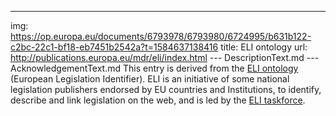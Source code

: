 ---
img: https://op.europa.eu/documents/6793978/6793980/6724995/b631b122-c2bc-22c1-bf18-eb7451b2542a?t=1584637138416
title: ELI ontology
url: http://publications.europa.eu/mdr/eli/index.html
--- DescriptionText.md
--- AcknowledgementText.md
This entry is derived from the [ELI ontology](http://publications.europa.eu/mdr/eli/index.html) (European Legislation Identifier). ELI is an initiative of some national legislation publishers endorsed by EU countries and Institutions, to identify, describe and link legislation on the web, and is led by the [ELI taskforce](http://eur-lex.europa.eu/eli-register/about.html).
